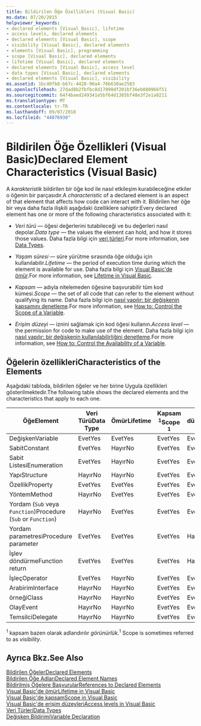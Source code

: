 ```yaml
---
title: Bildirilen Öğe Özellikleri (Visual Basic)
ms.date: 07/20/2015
helpviewer_keywords:
- declared elements [Visual Basic], lifetime
- access levels, declared elements
- declared elements [Visual Basic], scope
- visibility [Visual Basic], declared elements
- elements [Visual Basic], programming
- scope [Visual Basic], declared elements
- lifetime [Visual Basic], declared elements
- declared elements [Visual Basic], access level
- data types [Visual Basic], declared elements
- declared elements [Visual Basic], visibility
ms.assetid: 1bc40fb8-b67c-4428-90a4-76b630ae2583
ms.openlocfilehash: 27dad8b2fbfbc8d17090df201bf36eb080966f51
ms.sourcegitcommit: 64f4baed249341e5bf64d1385bf48e3f2e1a0211
ms.translationtype: MT
ms.contentlocale: tr-TR
ms.lasthandoff: 09/07/2018
ms.locfileid: "44076930"
---
```

# <a name="declared-element-characteristics-visual-basic"></a><span data-ttu-id="04d9b-102">Bildirilen Öğe Özellikleri (Visual Basic)</span><span class="sxs-lookup"><span data-stu-id="04d9b-102">Declared Element Characteristics (Visual Basic)</span></span>
<span data-ttu-id="04d9b-103">A *karakteristik* bildirilen bir öğe kod ile nasıl etkileşim kurabileceğine etkiler o öğenin bir parçasıdır.</span><span class="sxs-lookup"><span data-stu-id="04d9b-103">A *characteristic* of a declared element is an aspect of that element that affects how code can interact with it.</span></span> <span data-ttu-id="04d9b-104">Bildirilen her öğe bir veya daha fazla ilişkili aşağıdaki özelliklere sahiptir:</span><span class="sxs-lookup"><span data-stu-id="04d9b-104">Every declared element has one or more of the following characteristics associated with it:</span></span>  
  
-   <span data-ttu-id="04d9b-105">*Veri türü* — öğesi değerlerini tutabileceği ve bu değerleri nasıl depolar.</span><span class="sxs-lookup"><span data-stu-id="04d9b-105">*Data type* — the values the element can hold, and how it stores those values.</span></span> <span data-ttu-id="04d9b-106">Daha fazla bilgi için [veri türleri](../../../../visual-basic/language-reference/data-types/index.md).</span><span class="sxs-lookup"><span data-stu-id="04d9b-106">For more information, see [Data Types](../../../../visual-basic/language-reference/data-types/index.md).</span></span>  
  
-   <span data-ttu-id="04d9b-107">*Yaşam süresi* — süre yürütme sırasında öğe olduğu için kullanılabilir.</span><span class="sxs-lookup"><span data-stu-id="04d9b-107">*Lifetime* — the period of execution time during which the element is available for use.</span></span> <span data-ttu-id="04d9b-108">Daha fazla bilgi için [Visual Basic'de ömür](../../../../visual-basic/programming-guide/language-features/declared-elements/lifetime.md).</span><span class="sxs-lookup"><span data-stu-id="04d9b-108">For more information, see [Lifetime in Visual Basic](../../../../visual-basic/programming-guide/language-features/declared-elements/lifetime.md).</span></span>  
  
-   <span data-ttu-id="04d9b-109">*Kapsam* — adıyla nitelemeden öğesine başvurabilir tüm kod kümesi.</span><span class="sxs-lookup"><span data-stu-id="04d9b-109">*Scope* — the set of all code that can refer to the element without qualifying its name.</span></span> <span data-ttu-id="04d9b-110">Daha fazla bilgi için [nasıl yapılır: bir değişkenin kapsamını denetleme](../../../../visual-basic/programming-guide/language-features/declared-elements/how-to-control-the-scope-of-a-variable.md).</span><span class="sxs-lookup"><span data-stu-id="04d9b-110">For more information, see [How to: Control the Scope of a Variable](../../../../visual-basic/programming-guide/language-features/declared-elements/how-to-control-the-scope-of-a-variable.md).</span></span>  
  
-   <span data-ttu-id="04d9b-111">*Erişim düzeyi* — iznini sağlamak için kod öğesi kullanın.</span><span class="sxs-lookup"><span data-stu-id="04d9b-111">*Access level* — the permission for code to make use of the element.</span></span> <span data-ttu-id="04d9b-112">Daha fazla bilgi için [nasıl yapılır: bir değişkenin kullanılabilirliğini denetleme](../../../../visual-basic/programming-guide/language-features/declared-elements/how-to-control-the-availability-of-a-variable.md).</span><span class="sxs-lookup"><span data-stu-id="04d9b-112">For more information, see [How to: Control the Availability of a Variable](../../../../visual-basic/programming-guide/language-features/declared-elements/how-to-control-the-availability-of-a-variable.md).</span></span>  
  
## <a name="characteristics-of-the-elements"></a><span data-ttu-id="04d9b-113">Öğelerin özellikleri</span><span class="sxs-lookup"><span data-stu-id="04d9b-113">Characteristics of the Elements</span></span>  
 <span data-ttu-id="04d9b-114">Aşağıdaki tabloda, bildirilen öğeler ve her birine Uygula özellikleri gösterilmektedir.</span><span class="sxs-lookup"><span data-stu-id="04d9b-114">The following table shows the declared elements and the characteristics that apply to each one.</span></span>  
  
|<span data-ttu-id="04d9b-115">Öğe</span><span class="sxs-lookup"><span data-stu-id="04d9b-115">Element</span></span>|<span data-ttu-id="04d9b-116">Veri Türü</span><span class="sxs-lookup"><span data-stu-id="04d9b-116">Data Type</span></span>|<span data-ttu-id="04d9b-117">Ömür</span><span class="sxs-lookup"><span data-stu-id="04d9b-117">Lifetime</span></span>|<span data-ttu-id="04d9b-118">Kapsam <sup>1</sup></span><span class="sxs-lookup"><span data-stu-id="04d9b-118">Scope <sup>1</sup></span></span>|<span data-ttu-id="04d9b-119">Erişim düzeyi</span><span class="sxs-lookup"><span data-stu-id="04d9b-119">Access Level</span></span>|  
|-------------|---------------|--------------|------------------------|------------------|  
|<span data-ttu-id="04d9b-120">Değişken</span><span class="sxs-lookup"><span data-stu-id="04d9b-120">Variable</span></span>|<span data-ttu-id="04d9b-121">Evet</span><span class="sxs-lookup"><span data-stu-id="04d9b-121">Yes</span></span>|<span data-ttu-id="04d9b-122">Evet</span><span class="sxs-lookup"><span data-stu-id="04d9b-122">Yes</span></span>|<span data-ttu-id="04d9b-123">Evet</span><span class="sxs-lookup"><span data-stu-id="04d9b-123">Yes</span></span>|<span data-ttu-id="04d9b-124">Evet</span><span class="sxs-lookup"><span data-stu-id="04d9b-124">Yes</span></span>|  
|<span data-ttu-id="04d9b-125">Sabit</span><span class="sxs-lookup"><span data-stu-id="04d9b-125">Constant</span></span>|<span data-ttu-id="04d9b-126">Evet</span><span class="sxs-lookup"><span data-stu-id="04d9b-126">Yes</span></span>|<span data-ttu-id="04d9b-127">Hayır</span><span class="sxs-lookup"><span data-stu-id="04d9b-127">No</span></span>|<span data-ttu-id="04d9b-128">Evet</span><span class="sxs-lookup"><span data-stu-id="04d9b-128">Yes</span></span>|<span data-ttu-id="04d9b-129">Evet</span><span class="sxs-lookup"><span data-stu-id="04d9b-129">Yes</span></span>|  
|<span data-ttu-id="04d9b-130">Sabit Listesi</span><span class="sxs-lookup"><span data-stu-id="04d9b-130">Enumeration</span></span>|<span data-ttu-id="04d9b-131">Evet</span><span class="sxs-lookup"><span data-stu-id="04d9b-131">Yes</span></span>|<span data-ttu-id="04d9b-132">Hayır</span><span class="sxs-lookup"><span data-stu-id="04d9b-132">No</span></span>|<span data-ttu-id="04d9b-133">Evet</span><span class="sxs-lookup"><span data-stu-id="04d9b-133">Yes</span></span>|<span data-ttu-id="04d9b-134">Evet</span><span class="sxs-lookup"><span data-stu-id="04d9b-134">Yes</span></span>|  
|<span data-ttu-id="04d9b-135">Yapı</span><span class="sxs-lookup"><span data-stu-id="04d9b-135">Structure</span></span>|<span data-ttu-id="04d9b-136">Hayır</span><span class="sxs-lookup"><span data-stu-id="04d9b-136">No</span></span>|<span data-ttu-id="04d9b-137">Hayır</span><span class="sxs-lookup"><span data-stu-id="04d9b-137">No</span></span>|<span data-ttu-id="04d9b-138">Evet</span><span class="sxs-lookup"><span data-stu-id="04d9b-138">Yes</span></span>|<span data-ttu-id="04d9b-139">Evet</span><span class="sxs-lookup"><span data-stu-id="04d9b-139">Yes</span></span>|  
|<span data-ttu-id="04d9b-140">Özellik</span><span class="sxs-lookup"><span data-stu-id="04d9b-140">Property</span></span>|<span data-ttu-id="04d9b-141">Evet</span><span class="sxs-lookup"><span data-stu-id="04d9b-141">Yes</span></span>|<span data-ttu-id="04d9b-142">Evet</span><span class="sxs-lookup"><span data-stu-id="04d9b-142">Yes</span></span>|<span data-ttu-id="04d9b-143">Evet</span><span class="sxs-lookup"><span data-stu-id="04d9b-143">Yes</span></span>|<span data-ttu-id="04d9b-144">Evet</span><span class="sxs-lookup"><span data-stu-id="04d9b-144">Yes</span></span>|  
|<span data-ttu-id="04d9b-145">Yöntem</span><span class="sxs-lookup"><span data-stu-id="04d9b-145">Method</span></span>|<span data-ttu-id="04d9b-146">Hayır</span><span class="sxs-lookup"><span data-stu-id="04d9b-146">No</span></span>|<span data-ttu-id="04d9b-147">Evet</span><span class="sxs-lookup"><span data-stu-id="04d9b-147">Yes</span></span>|<span data-ttu-id="04d9b-148">Evet</span><span class="sxs-lookup"><span data-stu-id="04d9b-148">Yes</span></span>|<span data-ttu-id="04d9b-149">Evet</span><span class="sxs-lookup"><span data-stu-id="04d9b-149">Yes</span></span>|  
|<span data-ttu-id="04d9b-150">Yordam (`Sub` veya `Function`)</span><span class="sxs-lookup"><span data-stu-id="04d9b-150">Procedure (`Sub` or `Function`)</span></span>|<span data-ttu-id="04d9b-151">Hayır</span><span class="sxs-lookup"><span data-stu-id="04d9b-151">No</span></span>|<span data-ttu-id="04d9b-152">Evet</span><span class="sxs-lookup"><span data-stu-id="04d9b-152">Yes</span></span>|<span data-ttu-id="04d9b-153">Evet</span><span class="sxs-lookup"><span data-stu-id="04d9b-153">Yes</span></span>|<span data-ttu-id="04d9b-154">Evet</span><span class="sxs-lookup"><span data-stu-id="04d9b-154">Yes</span></span>|  
|<span data-ttu-id="04d9b-155">Yordam parametresi</span><span class="sxs-lookup"><span data-stu-id="04d9b-155">Procedure parameter</span></span>|<span data-ttu-id="04d9b-156">Evet</span><span class="sxs-lookup"><span data-stu-id="04d9b-156">Yes</span></span>|<span data-ttu-id="04d9b-157">Evet</span><span class="sxs-lookup"><span data-stu-id="04d9b-157">Yes</span></span>|<span data-ttu-id="04d9b-158">Evet</span><span class="sxs-lookup"><span data-stu-id="04d9b-158">Yes</span></span>|<span data-ttu-id="04d9b-159">Hayır</span><span class="sxs-lookup"><span data-stu-id="04d9b-159">No</span></span>|  
|<span data-ttu-id="04d9b-160">İşlev döndürme</span><span class="sxs-lookup"><span data-stu-id="04d9b-160">Function return</span></span>|<span data-ttu-id="04d9b-161">Evet</span><span class="sxs-lookup"><span data-stu-id="04d9b-161">Yes</span></span>|<span data-ttu-id="04d9b-162">Evet</span><span class="sxs-lookup"><span data-stu-id="04d9b-162">Yes</span></span>|<span data-ttu-id="04d9b-163">Evet</span><span class="sxs-lookup"><span data-stu-id="04d9b-163">Yes</span></span>|<span data-ttu-id="04d9b-164">Hayır</span><span class="sxs-lookup"><span data-stu-id="04d9b-164">No</span></span>|  
|<span data-ttu-id="04d9b-165">İşleç</span><span class="sxs-lookup"><span data-stu-id="04d9b-165">Operator</span></span>|<span data-ttu-id="04d9b-166">Evet</span><span class="sxs-lookup"><span data-stu-id="04d9b-166">Yes</span></span>|<span data-ttu-id="04d9b-167">Hayır</span><span class="sxs-lookup"><span data-stu-id="04d9b-167">No</span></span>|<span data-ttu-id="04d9b-168">Evet</span><span class="sxs-lookup"><span data-stu-id="04d9b-168">Yes</span></span>|<span data-ttu-id="04d9b-169">Evet</span><span class="sxs-lookup"><span data-stu-id="04d9b-169">Yes</span></span>|  
|<span data-ttu-id="04d9b-170">Arabirim</span><span class="sxs-lookup"><span data-stu-id="04d9b-170">Interface</span></span>|<span data-ttu-id="04d9b-171">Hayır</span><span class="sxs-lookup"><span data-stu-id="04d9b-171">No</span></span>|<span data-ttu-id="04d9b-172">Hayır</span><span class="sxs-lookup"><span data-stu-id="04d9b-172">No</span></span>|<span data-ttu-id="04d9b-173">Evet</span><span class="sxs-lookup"><span data-stu-id="04d9b-173">Yes</span></span>|<span data-ttu-id="04d9b-174">Evet</span><span class="sxs-lookup"><span data-stu-id="04d9b-174">Yes</span></span>|  
|<span data-ttu-id="04d9b-175">örneği</span><span class="sxs-lookup"><span data-stu-id="04d9b-175">Class</span></span>|<span data-ttu-id="04d9b-176">Hayır</span><span class="sxs-lookup"><span data-stu-id="04d9b-176">No</span></span>|<span data-ttu-id="04d9b-177">Hayır</span><span class="sxs-lookup"><span data-stu-id="04d9b-177">No</span></span>|<span data-ttu-id="04d9b-178">Evet</span><span class="sxs-lookup"><span data-stu-id="04d9b-178">Yes</span></span>|<span data-ttu-id="04d9b-179">Evet</span><span class="sxs-lookup"><span data-stu-id="04d9b-179">Yes</span></span>|  
|<span data-ttu-id="04d9b-180">Olay</span><span class="sxs-lookup"><span data-stu-id="04d9b-180">Event</span></span>|<span data-ttu-id="04d9b-181">Hayır</span><span class="sxs-lookup"><span data-stu-id="04d9b-181">No</span></span>|<span data-ttu-id="04d9b-182">Hayır</span><span class="sxs-lookup"><span data-stu-id="04d9b-182">No</span></span>|<span data-ttu-id="04d9b-183">Evet</span><span class="sxs-lookup"><span data-stu-id="04d9b-183">Yes</span></span>|<span data-ttu-id="04d9b-184">Evet</span><span class="sxs-lookup"><span data-stu-id="04d9b-184">Yes</span></span>|  
|<span data-ttu-id="04d9b-185">Temsilci</span><span class="sxs-lookup"><span data-stu-id="04d9b-185">Delegate</span></span>|<span data-ttu-id="04d9b-186">Hayır</span><span class="sxs-lookup"><span data-stu-id="04d9b-186">No</span></span>|<span data-ttu-id="04d9b-187">Hayır</span><span class="sxs-lookup"><span data-stu-id="04d9b-187">No</span></span>|<span data-ttu-id="04d9b-188">Evet</span><span class="sxs-lookup"><span data-stu-id="04d9b-188">Yes</span></span>|<span data-ttu-id="04d9b-189">Evet</span><span class="sxs-lookup"><span data-stu-id="04d9b-189">Yes</span></span>|  
  
 <span data-ttu-id="04d9b-190"><sup>1</sup> kapsam bazen olarak adlandırılır *görünürlük*.</span><span class="sxs-lookup"><span data-stu-id="04d9b-190"><sup>1</sup> Scope is sometimes referred to as *visibility*.</span></span>  
  
## <a name="see-also"></a><span data-ttu-id="04d9b-191">Ayrıca Bkz.</span><span class="sxs-lookup"><span data-stu-id="04d9b-191">See Also</span></span>  
 [<span data-ttu-id="04d9b-192">Bildirilen Öğeler</span><span class="sxs-lookup"><span data-stu-id="04d9b-192">Declared Elements</span></span>](../../../../visual-basic/programming-guide/language-features/declared-elements/index.md)  
 [<span data-ttu-id="04d9b-193">Bildirilen Öğe Adları</span><span class="sxs-lookup"><span data-stu-id="04d9b-193">Declared Element Names</span></span>](../../../../visual-basic/programming-guide/language-features/declared-elements/declared-element-names.md)  
 [<span data-ttu-id="04d9b-194">Bildirilmiş Öğelere Başvurular</span><span class="sxs-lookup"><span data-stu-id="04d9b-194">References to Declared Elements</span></span>](../../../../visual-basic/programming-guide/language-features/declared-elements/references-to-declared-elements.md)  
 [<span data-ttu-id="04d9b-195">Visual Basic'de ömür</span><span class="sxs-lookup"><span data-stu-id="04d9b-195">Lifetime in Visual Basic</span></span>](../../../../visual-basic/programming-guide/language-features/declared-elements/lifetime.md)  
 [<span data-ttu-id="04d9b-196">Visual Basic'de kapsam</span><span class="sxs-lookup"><span data-stu-id="04d9b-196">Scope in Visual Basic</span></span>](../../../../visual-basic/programming-guide/language-features/declared-elements/scope.md)  
 [<span data-ttu-id="04d9b-197">Visual Basic'de erişim düzeyleri</span><span class="sxs-lookup"><span data-stu-id="04d9b-197">Access levels in Visual Basic</span></span>](../../../../visual-basic/programming-guide/language-features/declared-elements/access-levels.md)  
 [<span data-ttu-id="04d9b-198">Veri Türleri</span><span class="sxs-lookup"><span data-stu-id="04d9b-198">Data Types</span></span>](../../../../visual-basic/programming-guide/language-features/data-types/index.md)  
 [<span data-ttu-id="04d9b-199">Değişken Bildirimi</span><span class="sxs-lookup"><span data-stu-id="04d9b-199">Variable Declaration</span></span>](../../../../visual-basic/programming-guide/language-features/variables/variable-declaration.md)
